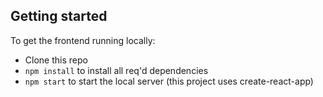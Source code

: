 ## Getting started

To get the frontend running locally:

- Clone this repo
- `npm install` to install all req'd dependencies
- `npm start` to start the local server (this project uses create-react-app)